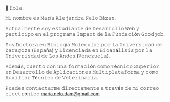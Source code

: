 👋 𝙷𝚘𝚕𝚊.

𝙼𝚒 𝚗𝚘𝚖𝚋𝚛𝚎 𝚎𝚜 𝙼𝚊𝚛í𝚊 𝙰𝚕𝚎𝚓𝚊𝚗𝚍𝚛𝚊 𝙽𝚎𝚕𝚘 𝙱á𝚣𝚊𝚗.

𝙰𝚌𝚝𝚞𝚊𝚕𝚖𝚎𝚗𝚝𝚎 𝚜𝚘𝚢 𝚎𝚜𝚝𝚞𝚍𝚒𝚊𝚗𝚝𝚎 𝚍𝚎 𝙳𝚎𝚜𝚊𝚛𝚛𝚘𝚕𝚕𝚘 𝚆𝚎𝚋 𝚢 𝚙𝚊𝚛𝚝𝚒𝚌𝚒𝚙𝚘 𝚎𝚗 𝚎𝚕 𝚙𝚛𝚘𝚐𝚛𝚊𝚖𝚊 𝙸𝚖𝚙𝚊𝚌𝚝 𝚍𝚎 𝚕𝚊 𝙵𝚞𝚗𝚍𝚊𝚌𝚒ó𝚗 𝙶𝚘𝚘𝚍𝚓𝚘𝚋.

𝚂𝚘𝚢 𝙳𝚘𝚌𝚝𝚘𝚛𝚊 𝚎𝚗 𝙱𝚒𝚘𝚕𝚘𝚐í𝚊 𝙼𝚘𝚕𝚎𝚌𝚞𝚕𝚊𝚛 𝚙𝚘𝚛 𝚕𝚊 𝚄𝚗𝚒𝚟𝚎𝚛𝚜𝚒𝚍𝚊𝚍 𝚍𝚎 𝚉𝚊𝚛𝚊𝚐𝚘𝚣𝚊 (𝙴𝚜𝚙𝚊ñ𝚊) 𝚢 𝙻𝚒𝚌𝚎𝚗𝚌𝚒𝚊𝚍𝚊 𝚎𝚗 𝙱𝚒𝚘𝚊𝚗á𝚕𝚒𝚜𝚒𝚜 𝚙𝚘𝚛 𝚕𝚊 𝚄𝚗𝚒𝚟𝚎𝚛𝚒𝚜𝚍𝚊𝚍 𝚍𝚎 𝙻𝚘𝚜 𝙰𝚗𝚍𝚎𝚜 (𝚅𝚎𝚗𝚎𝚣𝚞𝚎𝚕𝚊).

𝙰𝚍𝚎𝚖á𝚜, 𝚌𝚞𝚎𝚗𝚝𝚘 𝚌𝚘𝚗 𝚞𝚗𝚊 𝚏𝚘𝚛𝚖𝚊𝚌𝚒ó𝚗 𝚌𝚘𝚖𝚘 𝚃é𝚌𝚗𝚒𝚌𝚘 𝚂𝚞𝚙𝚎𝚛𝚒𝚘𝚛 𝚎𝚗 𝙳𝚎𝚜𝚊𝚛𝚛𝚘𝚕𝚕𝚘 𝚍𝚎 𝙰𝚙𝚕𝚒𝚌𝚊𝚌𝚒𝚘𝚗𝚎𝚜 𝙼𝚞𝚕𝚝𝚒𝚙𝚕𝚊𝚝𝚊𝚏𝚘𝚛𝚖𝚊 𝚢 𝚌𝚘𝚖𝚘 𝙰𝚞𝚡𝚒𝚕𝚒𝚊𝚛 𝚃é𝚌𝚗𝚒𝚌𝚘 𝚍𝚎 𝚅𝚎𝚝𝚎𝚛𝚒𝚗𝚊𝚛𝚒𝚊.

𝙿𝚞𝚎𝚍𝚎𝚜 𝚌𝚘𝚗𝚝𝚊𝚌𝚝𝚊𝚛𝚖𝚎 𝚍𝚒𝚛𝚎𝚌𝚝𝚊𝚖𝚎𝚗𝚝𝚎 𝚊 𝚝𝚛𝚊𝚟é𝚜 𝚍𝚎 𝚖𝚒 𝚌𝚘𝚛𝚛𝚎𝚘 𝚎𝚕𝚎𝚌𝚝𝚛ó𝚗𝚒𝚌𝚘 maria.nelo.dam@gmail.com
